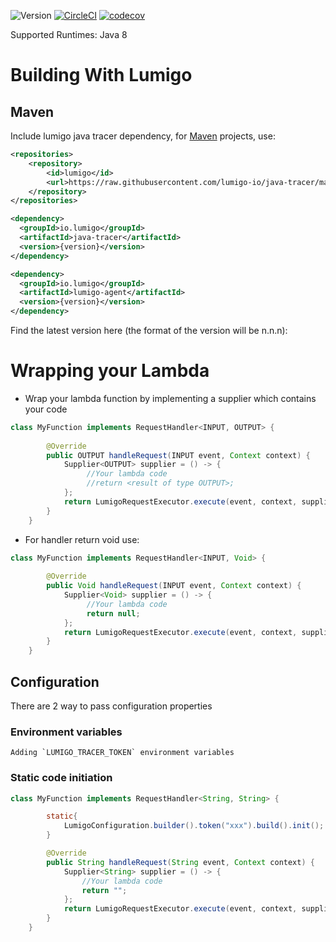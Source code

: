 ![Version](https://img.shields.io/badge/version-1.0.35-green.svg)
[![CircleCI](https://circleci.com/gh/lumigo-io/java-tracer.svg?style=svg&circle-token=f2e3400e6e79bc31daeee1fc614ecc0a149b1905)](https://circleci.com/gh/lumigo-io/java-tracer)
[![codecov](https://codecov.io/gh/lumigo-io/java-tracer/branch/master/graph/badge.svg?token=D3IZ5hQwaQ)](https://codecov.io/gh/lumigo-io/java-tracer)

Supported Runtimes: Java 8

# Building With Lumigo
## Maven
Include lumigo java tracer dependency, for [Maven](https://maven.apache.org) projects, use:


```xml
<repositories>
    <repository>
        <id>lumigo</id>
        <url>https://raw.githubusercontent.com/lumigo-io/java-tracer/master/local-repository/</url>
    </repository>
</repositories>
```

```xml
<dependency>
  <groupId>io.lumigo</groupId>
  <artifactId>java-tracer</artifactId>
  <version>{version}</version>
</dependency>

<dependency>
  <groupId>io.lumigo</groupId>
  <artifactId>lumigo-agent</artifactId>
  <version>{version}</version>
</dependency>
```
Find the latest version here (the format of the version will be n.n.n):

# Wrapping your Lambda
* Wrap your lambda function by implementing a supplier which contains your code
```java
class MyFunction implements RequestHandler<INPUT, OUTPUT> {
                                         
        @Override
        public OUTPUT handleRequest(INPUT event, Context context) {
            Supplier<OUTPUT> supplier = () -> {
                 //Your lambda code
                 //return <result of type OUTPUT>;
            };
            return LumigoRequestExecutor.execute(event, context, supplier);
        }
    }
```
* For handler return void use:

```java
class MyFunction implements RequestHandler<INPUT, Void> {
                                         
        @Override
        public Void handleRequest(INPUT event, Context context) {
            Supplier<Void> supplier = () -> {
                 //Your lambda code
                 return null;
            };
            return LumigoRequestExecutor.execute(event, context, supplier);
        }
    }
```

## Configuration
There are 2 way to pass configuration properties

### Environment variables
    Adding `LUMIGO_TRACER_TOKEN` environment variables

### Static code initiation
```java
class MyFunction implements RequestHandler<String, String> {

        static{
            LumigoConfiguration.builder().token("xxx").build().init();
        }

        @Override
        public String handleRequest(String event, Context context) {
            Supplier<String> supplier = () -> {
                //Your lambda code
                return "";
            };
            return LumigoRequestExecutor.execute(event, context, supplier);
        }
    }
```


